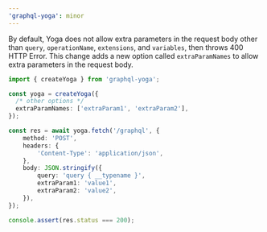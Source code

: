 ```yaml
---
'graphql-yoga': minor
---
```


By default, Yoga does not allow extra parameters in the request body other than `query`, `operationName`, `extensions`, and `variables`, then throws 400 HTTP Error.
This change adds a new option called `extraParamNames` to allow extra parameters in the request body.

```ts
import { createYoga } from 'graphql-yoga';

const yoga = createYoga({
  /* other options */
  extraParamNames: ['extraParam1', 'extraParam2'],
});

const res = await yoga.fetch('/graphql', {
    method: 'POST',
    headers: {
        'Content-Type': 'application/json',
    },
    body: JSON.stringify({
        query: 'query { __typename }',
        extraParam1: 'value1',
        extraParam2: 'value2',
    }),
});

console.assert(res.status === 200);
```